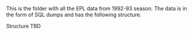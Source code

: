 This is the folder with all the EPL data from 1992-93 season. The data is
in the form of SQL dumps and has the following structure.

Structure TBD
